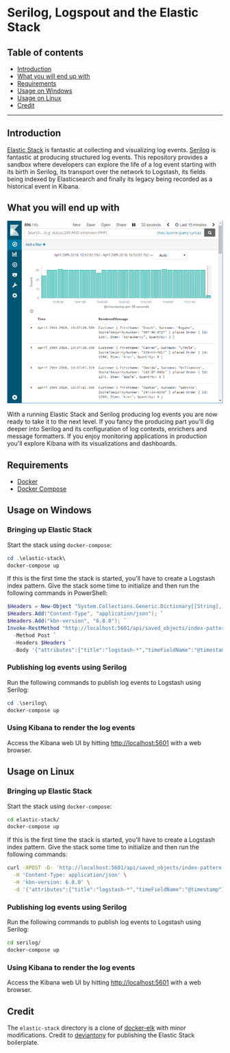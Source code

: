 # Serilog, Logspout and the Elastic Stack

## Table of contents

- [Introduction](#introduction)
- [What you will end up with](#what-you-will-end-up-with)
- [Requirements](#requirements)
- [Usage on Windows](#usage-on-windows)
- [Usage on Linux](#usage-on-linux)
- [Credit](#credit)

---

## Introduction

[Elastic Stack](https://www.elastic.co/products) is fantastic at collecting and visualizing log events. [Serilog](https://serilog.net/) is fantastic at producing structured log events. This repository provides a sandbox where developers can explore the life of a log event starting with its birth in Serilog, its transport over the network to Logstash, its fields being indexed by Elasticsearch and finally its legacy being recorded as a historical event in Kibana.

## What you will end up with

![alt text](./doc/resources/kibana.png "Kibana rendering log events")

With a running Elastic Stack and Serilog producing log events you are now ready to take it to the next level. If you fancy the producing part you'll dig deeper into Serilog and its configuration of log contexts, enrichers and message formatters. If you enjoy monitoring applications in production you'll explore Kibana with its visualizations and dashboards.

## Requirements

- [Docker](https://www.docker.com/community-edition#/download)
- [Docker Compose](https://docs.docker.com/compose/install)

## Usage on Windows

### Bringing up Elastic Stack

Start the stack using `docker-compose`:

```powershell
cd .\elastic-stack\
docker-compose up
```

If this is the first time the stack is started, you'll have to create a Logstash index pattern. Give the stack some time to initialize and then run the following commands in PowerShell:

```powershell
$Headers = New-Object "System.Collections.Generic.Dictionary[[String],[String]]"; `
$Headers.Add("Content-Type", "application/json"); `
$Headers.Add("kbn-version", "6.8.0"); `
Invoke-RestMethod "http://localhost:5601/api/saved_objects/index-pattern" `
  -Method Post `
  -Headers $Headers `
  -Body '{"attributes":{"title":"logstash-*","timeFieldName":"@timestamp"}}'
```

### Publishing log events using Serilog

Run the following commands to publish log events to Logstash using Serilog:

```powershell
cd .\serilog\
docker-compose up
```

### Using Kibana to render the log events

Access the Kibana web UI by hitting [http://localhost:5601](http://localhost:5601) with a web browser.

## Usage on Linux

### Bringing up Elastic Stack

Start the stack using `docker-compose`:

```bash
cd elastic-stack/
docker-compose up
```

If this is the first time the stack is started, you'll have to create a Logstash index pattern. Give the stack some time to initialize and then run the following commands:

```bash
curl -XPOST -D- 'http://localhost:5601/api/saved_objects/index-pattern' \
  -H 'Content-Type: application/json' \
  -H 'kbn-version: 6.8.0' \
  -d '{"attributes":{"title":"logstash-*","timeFieldName":"@timestamp"}}'
```

### Publishing log events using Serilog

Run the following commands to publish log events to Logstash using Serilog:

```bash
cd serilog/
docker-compose up
```

### Using Kibana to render the log events

Access the Kibana web UI by hitting [http://localhost:5601](http://localhost:5601) with a web browser.

## Credit

The `elastic-stack` directory is a clone of [docker-elk](https://github.com/deviantony/docker-elk) with minor modifications. Credit to [deviantony](https://github.com/deviantony) for publishing the Elastic Stack boilerplate.